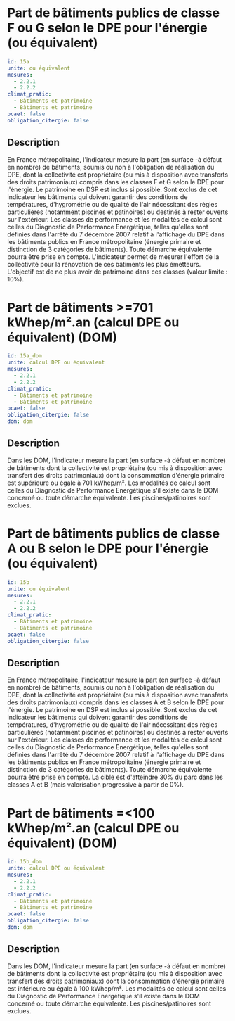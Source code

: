 # Part de bâtiments publics de classe F ou G selon le DPE pour l'énergie (ou équivalent)
```yaml
id: 15a
unite: ou équivalent
mesures:
  - 2.2.1
  - 2.2.2
climat_pratic:
  - Bâtiments et patrimoine
  - Bâtiments et patrimoine
pcaet: false
obligation_citergie: false
```
## Description
En France métropolitaine, l'indicateur mesure la part (en surface -à défaut en nombre) de bâtiments, soumis ou non à l'obligation de réalisation du DPE,  dont la collectivité est propriétaire (ou mis à disposition avec transferts des droits patrimoniaux) compris dans les classes F et G selon le DPE pour l'énergie. Le patrimoine en DSP est inclus si possible.  Sont exclus de cet indicateur les bâtiments qui doivent garantir des conditions de températures, d'hygrométrie ou de qualité de l'air nécessitant des règles particulières (notamment piscines et patinoires) ou destinés à rester ouverts sur l'extérieur. Les classes de performance et les modalités de calcul sont celles du Diagnostic de Performance Energétique, telles qu'elles sont définies dans l'arrêté du 7 décembre 2007 relatif à l'affichage du DPE dans les bâtiments publics en France métropolitaine (énergie primaire et distinction de 3 catégories de bâtiments). Toute démarche équivalente pourra être prise en compte. L'indicateur permet de mesurer l'effort de la collectivité pour la rénovation de ces bâtiments les plus émetteurs. L'objectif est de ne plus avoir de patrimoine dans ces classes (valeur limite : 10%).



# Part de bâtiments >=701 kWhep/m².an (calcul DPE ou équivalent) (DOM)
```yaml
id: 15a_dom
unite: calcul DPE ou équivalent
mesures:
  - 2.2.1
  - 2.2.2
climat_pratic:
  - Bâtiments et patrimoine
  - Bâtiments et patrimoine
pcaet: false
obligation_citergie: false
dom: dom
```
## Description
Dans les DOM, l'indicateur mesure la part (en surface -à défaut en nombre) de bâtiments dont la collectivité est propriétaire  (ou mis à disposition avec transfert des droits patrimoniaux) dont la consommation d'énergie primaire est supérieure ou égale à 701 kWhep/m². Les modalités de calcul sont celles du Diagnostic de Performance Energétique s'il existe dans le DOM concerné ou toute démarche équivalente. Les piscines/patinoires sont exclues.



# Part de bâtiments publics de classe A ou B selon le DPE pour l'énergie (ou équivalent)
```yaml
id: 15b
unite: ou équivalent
mesures:
  - 2.2.1
  - 2.2.2
climat_pratic:
  - Bâtiments et patrimoine
  - Bâtiments et patrimoine
pcaet: false
obligation_citergie: false
```
## Description
En France métropolitaire, l'indicateur mesure la part (en surface -à défaut en nombre) de bâtiments, soumis ou non à l'obligation de réalisation du DPE,  dont la collectivité est propriétaire (ou mis à disposition avec transferts des droits patrimoniaux) compris dans les classes A et B selon le DPE pour l'énergie. Le patrimoine en DSP est inclus si possible.  Sont exclus de cet indicateur les bâtiments qui doivent garantir des conditions de températures, d'hygrométrie ou de qualité de l'air nécessitant des règles particulières (notamment piscines et patinoires) ou destinés à rester ouverts sur l'extérieur. Les classes de performance et les modalités de calcul sont celles du Diagnostic de Performance Energétique, telles qu'elles sont définies dans l'arrêté du 7 décembre 2007 relatif à l'affichage du DPE dans les bâtiments publics en France métropolitaine (énergie primaire et distinction de 3 catégories de bâtiments). Toute démarche équivalente pourra être prise en compte. La cible est d'atteindre 30% du parc dans les classes A et B (mais valorisation progressive à partir de 0%).



# Part de bâtiments =<100 kWhep/m².an (calcul DPE ou équivalent) (DOM)
```yaml
id: 15b_dom
unite: calcul DPE ou équivalent
mesures:
  - 2.2.1
  - 2.2.2
climat_pratic:
  - Bâtiments et patrimoine
  - Bâtiments et patrimoine
pcaet: false
obligation_citergie: false
dom: dom
```
## Description
Dans les DOM, l'indicateur mesure la part (en surface -à défaut en nombre) de bâtiments dont la collectivité est propriétaire  (ou mis à disposition avec transfert des droits patrimoniaux) dont la consommation d'énergie primaire est inférieure ou égale à 100 kWhep/m². Les modalités de calcul sont celles du Diagnostic de Performance Energétique s'il existe dans le DOM concerné ou toute démarche équivalente. Les piscines/patinoires sont exclues.



